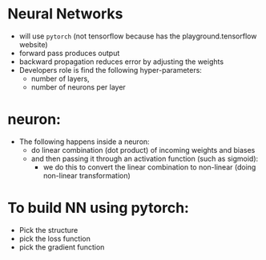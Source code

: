 # Neural Networks
- will use `pytorch` (not tensorflow because has the playground.tensorflow website)
- forward pass produces output
- backward propagation reduces error by adjusting the weights
- Developers role is find the following hyper-parameters:
	- number of layers, 
	- number of neurons per layer
# neuron:
- The following happens inside a neuron:
	- do linear combination (dot product) of incoming weights and biases
	- and then passing it through an activation function (such as sigmoid):
		- we do this to convert the linear combination to non-linear (doing non-linear transformation)
# To build NN using pytorch:
- Pick the structure
- pick the loss function
- pick the gradient function